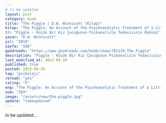 ```yaml
---
# to be updated
layout: post
category: book
title: "The Piggle | D.W. Winnicott (Kitap)"
kitap: "The Piggle: An Account of the Psychoanalytic Treatment of a Little Girl"
tr: "Piggle - Küçük Bir Kız Çocuğunun Psikanalizle Tedavisinin Öyküsü"
yazar: "D.W. Winnicott"
yil: "2018"
sayfa: "160"
goodreads: "https://www.goodreads.com/book/show/791139.The_Piggle"
description: "Piggle - Küçük Bir Kız Çocuğunun Psikanalizle Tedavisinin Öyküsü adlı kitap, D.W. Winnicott tarafından yazılmış bir vaka çalışmasıdır ve bir genç kızın psikanalitik tedavi sürecini ve çocuk psikolojisi ile terapi yöntemleri hakkında içgörüler sunar."
last_modified_at: 2023-09-29
published: true
posted: 2023-09-29
tag: "psikoloji"
reread: "yes"
rating: "5"
eng: "The Piggle: An Account of the Psychoanalytic Treatment of a Little Girl by D.W. Winnicott is a case study detailing the psychoanalytic treatment of a young girl, offering insights into child psychology and therapeutic processes."
num: "383"
image: "/assets/new/the-piggle.jpg"
update: "tobeupdated"
---
```


to be updated...
